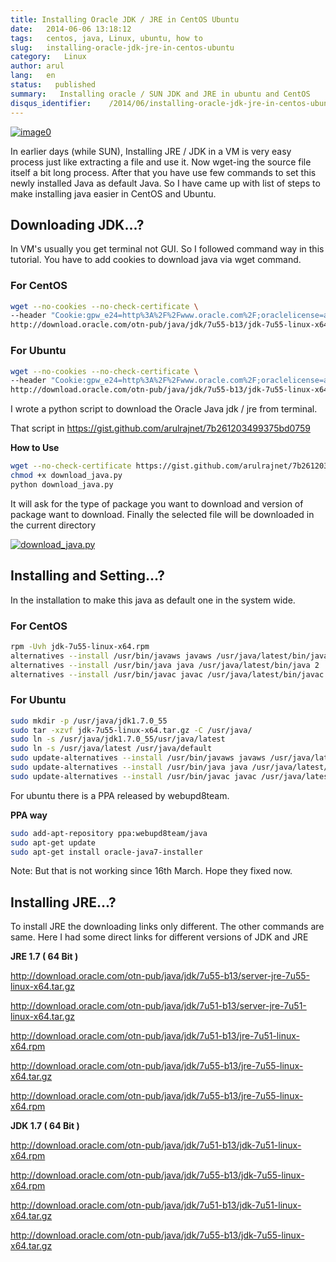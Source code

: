 ```yaml
---
title: Installing Oracle JDK / JRE in CentOS Ubuntu
date:   2014-06-06 13:18:12
tags:   centos, java, Linux, ubuntu, how to
slug:   installing-oracle-jdk-jre-in-centos-ubuntu
category:   Linux
author: arul
lang:   en
status:   published
summary:   Installing oracle / SUN JDK and JRE in ubuntu and CentOS
disqus_identifier:    /2014/06/installing-oracle-jdk-jre-in-centos-ubuntu.html
---
```


[![image0](http://2.bp.blogspot.com/-7e9P9JpkCKg/U5ITbc1zw3I/AAAAAAAAVz8/-NrvH8mXWyU/s320/download.jpg)](http://2.bp.blogspot.com/-7e9P9JpkCKg/U5ITbc1zw3I/AAAAAAAAVz8/-NrvH8mXWyU/s1600/download.jpg)

In earlier days (while SUN), Installing JRE / JDK in a VM is very easy
process just like extracting a file and use it. Now wget-ing the source
file itself a bit long process. After that you have use few commands to
set this newly installed Java as default Java. So I have came up with
list of steps to make installing java easier in CentOS and Ubuntu.

## Downloading JDK\...?

In VM\'s usually you get terminal not GUI. So I followed command way in
this tutorial. You have to add cookies to download java via wget
command.

### For CentOS

``` bash
wget --no-cookies --no-check-certificate \
--header "Cookie:gpw_e24=http%3A%2F%2Fwww.oracle.com%2F;oraclelicense=accept-securebackup-cookie" \
http://download.oracle.com/otn-pub/java/jdk/7u55-b13/jdk-7u55-linux-x64.rpm
```

### For Ubuntu

``` bash
wget --no-cookies --no-check-certificate \
--header "Cookie:gpw_e24=http%3A%2F%2Fwww.oracle.com%2F;oraclelicense=accept-securebackup-cookie" \
http://download.oracle.com/otn-pub/java/jdk/7u55-b13/jdk-7u55-linux-x64.tar.gz
```

I wrote a python script to download the Oracle Java jdk / jre from
terminal.

That script in <https://gist.github.com/arulrajnet/7b261203499375bd0759>

**How to Use**

``` bash
wget --no-check-certificate https://gist.github.com/arulrajnet/7b261203499375bd0759/raw/download_java.py
chmod +x download_java.py
python download_java.py
```

It will ask for the type of package you want to download and version of
package want to download. Finally the selected file will be downloaded
in the current directory

[![download_java.py](http://1.bp.blogspot.com/-eo7_9M3j3A8/VU4kPpVeykI/AAAAAAAAWPM/ohiVIUXjUHo/s640/download_java.png)](http://1.bp.blogspot.com/-eo7_9M3j3A8/VU4kPpVeykI/AAAAAAAAWPM/ohiVIUXjUHo/s1600/download_java.png)

## Installing and Setting\...?

In the installation to make this java as default one in the system wide.

### For CentOS

``` bash
rpm -Uvh jdk-7u55-linux-x64.rpm
alternatives --install /usr/bin/javaws javaws /usr/java/latest/bin/javaws 2
alternatives --install /usr/bin/java java /usr/java/latest/bin/java 2
alternatives --install /usr/bin/javac javac /usr/java/latest/bin/javac 2
```

### For Ubuntu

``` bash
sudo mkdir -p /usr/java/jdk1.7.0_55
sudo tar -xzvf jdk-7u55-linux-x64.tar.gz -C /usr/java/
sudo ln -s /usr/java/jdk1.7.0_55/usr/java/latest
sudo ln -s /usr/java/latest /usr/java/default
sudo update-alternatives --install /usr/bin/javaws javaws /usr/java/latest/bin/javaws 2
sudo update-alternatives --install /usr/bin/java java /usr/java/latest/bin/java 2
sudo update-alternatives --install /usr/bin/javac javac /usr/java/latest/bin/javac 2
```

For ubuntu there is a PPA released by webupd8team.

**PPA way**

``` bash
sudo add-apt-repository ppa:webupd8team/java
sudo apt-get update
sudo apt-get install oracle-java7-installer
```

Note: But that is not working since 16th March. Hope they fixed now.

## Installing JRE\...?

To install JRE the downloading links only different. The other commands
are same. Here I had some direct links for different versions of JDK and
JRE

**JRE 1.7 ( 64 Bit )**

<http://download.oracle.com/otn-pub/java/jdk/7u55-b13/server-jre-7u55-linux-x64.tar.gz>

<http://download.oracle.com/otn-pub/java/jdk/7u51-b13/server-jre-7u51-linux-x64.tar.gz>

<http://download.oracle.com/otn-pub/java/jdk/7u51-b13/jre-7u51-linux-x64.rpm>

<http://download.oracle.com/otn-pub/java/jdk/7u55-b13/jre-7u55-linux-x64.tar.gz>

<http://download.oracle.com/otn-pub/java/jdk/7u55-b13/jre-7u55-linux-x64.rpm>

**JDK 1.7 ( 64 Bit )**

<http://download.oracle.com/otn-pub/java/jdk/7u51-b13/jdk-7u51-linux-x64.rpm>

<http://download.oracle.com/otn-pub/java/jdk/7u55-b13/jdk-7u55-linux-x64.rpm>

<http://download.oracle.com/otn-pub/java/jdk/7u51-b13/jdk-7u51-linux-x64.tar.gz>

<http://download.oracle.com/otn-pub/java/jdk/7u55-b13/jdk-7u55-linux-x64.tar.gz>
